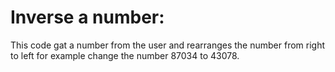 #  Inverse a number:
This code gat a number from the user and rearranges the number from right to left for example change the number 87034 to 43078.
